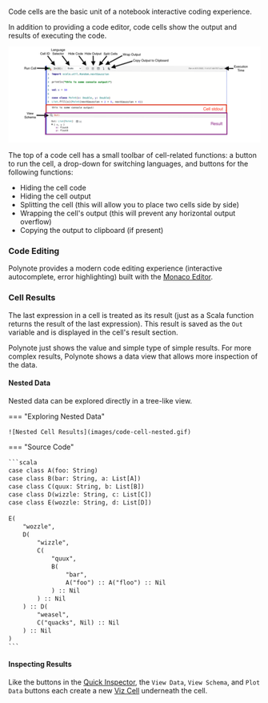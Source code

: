 Code cells are the basic unit of a notebook interactive coding experience. 

In addition to providing a code editor, code cells show the output and results of executing the code. 

![Code Cell](images/code-cell.png)

The top of a code cell has a small toolbar of cell-related functions: a button to run the cell, a drop-down for 
switching languages, and buttons for the following functions: 

- Hiding the cell code 
- Hiding the cell output 
- Splitting the cell (this will allow you to place two cells side by side)  
- Wrapping the cell's output (this will prevent any horizontal output overflow) 
- Copying the output to clipboard (if present) 

### Code Editing

Polynote provides a modern code editing experience (interactive autocomplete, error highlighting) built with the 
[Monaco Editor](https://microsoft.github.io/monaco-editor/). 

### Cell Results

The last expression in a cell is treated as its result (just as a Scala function returns the result of the last 
expression). This result is saved as the `Out` variable and is displayed in the cell's result section. 

Polynote just shows the value and simple type of simple results. For more complex results, Polynote shows a data view
that allows more inspection of the data. 

#### Nested Data

Nested data can be explored directly in a tree-like view.

=== "Exploring Nested Data"

    ![Nested Cell Results](images/code-cell-nested.gif)

=== "Source Code"

    ```scala
    case class A(foo: String)
    case class B(bar: String, a: List[A])
    case class C(quux: String, b: List[B])
    case class D(wizzle: String, c: List[C])
    case class E(wozzle: String, d: List[D])

    E(
        "wozzle",
        D(
            "wizzle",
            C(
                "quux",
                B(
                    "bar",
                    A("foo") :: A("floo") :: Nil
                ) :: Nil
            ) :: Nil
        ) :: D(
            "weasel",
            C("quacks", Nil) :: Nil
        ) :: Nil
    )
    ```

#### Inspecting Results 

Like the buttons in the [Quick Inspector](kernel-pane.md#quick-inspector), the `View Data`, `View Schema`, and 
`Plot Data` buttons each create a new [Viz Cell](visualization-and-viz-cells.md) underneath the cell. 
